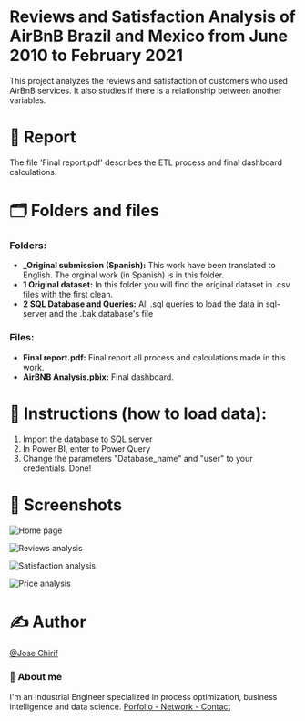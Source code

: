 # Reviews and Satisfaction Analysis of AirBnB Brazil and Mexico from June 2010 to February 2021

This project analyzes the reviews and satisfaction of customers who used AirBnB services. It also studies if there is a relationship between another variables.

# 🧾 Report

The file 'Final report.pdf' describes the ETL process and final dashboard calculations.


# 🗂️ Folders and files

### Folders:
- **_Original submission (Spanish):** This work have been translated to English. The orginal work (in Spanish) is in this folder.
- **1 Original dataset:** In this folder you will find the original dataset in .csv files with the first clean.
- **2 SQL Database and Queries:** All .sql queries to load the data in sql-server and the .bak database's file

### Files:
- **Final report.pdf:** Final report all process and calculations made in this work.
- **AirBNB Analysis.pbix:** Final dashboard.

# 📑 Instructions (how to load data):
1. Import the database to SQL server
2. In Power BI, enter to Power Query
3. Change the parameters "Database_name" and "user" to your credentials.
Done!



# 📱 Screenshots
![Home page](https://github.com/user-attachments/assets/e2091250-1234-4806-a0c4-d05d323c4335)

![Reviews analysis](https://github.com/user-attachments/assets/f2dbec00-d375-4167-8eaf-e8e88a77bcdb)


![Satisfaction analysis](https://github.com/user-attachments/assets/740934e0-b74a-4388-a52a-75d2453e723f)

![Price analysis](https://github.com/user-attachments/assets/b27171b4-2bfc-4a6d-9914-5fbb4be07855)



# ✍️ Author
[@Jose Chirif](https://github.com/JoseChirif)

### 🚀 About me
I'm an Industrial Engineer specialized in process optimization, business intelligence and data science.
[Porfolio - Network - Contact](https://linktr.ee/jchirif)